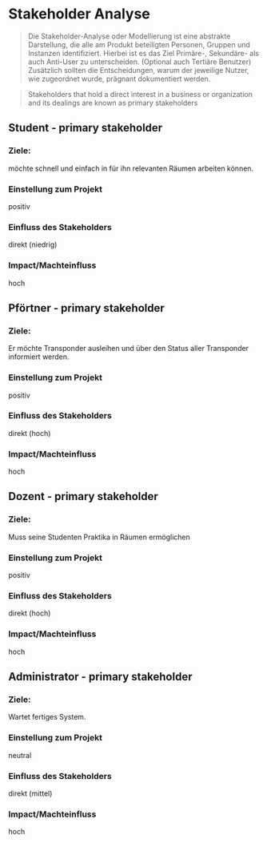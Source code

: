 # Stakeholder Analyse

> Die Stakeholder-Analyse oder Modellierung ist eine abstrakte Darstellung, die alle am Produkt beteiligten Personen, Gruppen und Instanzen identifiziert. 
> Hierbei ist es das Ziel Primäre-, Sekundäre- als auch Anti-User zu unterscheiden.
> (Optional auch Tertiäre Benutzer) Zusätzlich sollten die Entscheidungen, warum der jeweilige Nutzer, wie zugeordnet wurde, prägnant dokumentiert werden.

> Stakeholders that hold a direct interest in a business or organization and its dealings are known as primary stakeholders

## Student - primary stakeholder

### Ziele:

möchte schnell und einfach in für ihn relevanten Räumen arbeiten können. 

### Einstellung zum Projekt

positiv

### Einfluss des Stakeholders

direkt (niedrig)

### Impact/Machteinfluss

hoch

## Pförtner - primary stakeholder

### Ziele:

Er möchte Transponder ausleihen und über den Status aller Transponder informiert werden.

### Einstellung zum Projekt

positiv

### Einfluss des Stakeholders

direkt (hoch)

### Impact/Machteinfluss

hoch

## Dozent - primary stakeholder

### Ziele:

Muss seine Studenten Praktika in Räumen ermöglichen

### Einstellung zum Projekt

positiv

### Einfluss des Stakeholders

direkt (hoch)

### Impact/Machteinfluss

hoch

## Administrator - primary stakeholder

### Ziele:

Wartet fertiges System.

### Einstellung zum Projekt

neutral

### Einfluss des Stakeholders

direkt (mittel)

### Impact/Machteinfluss

hoch

